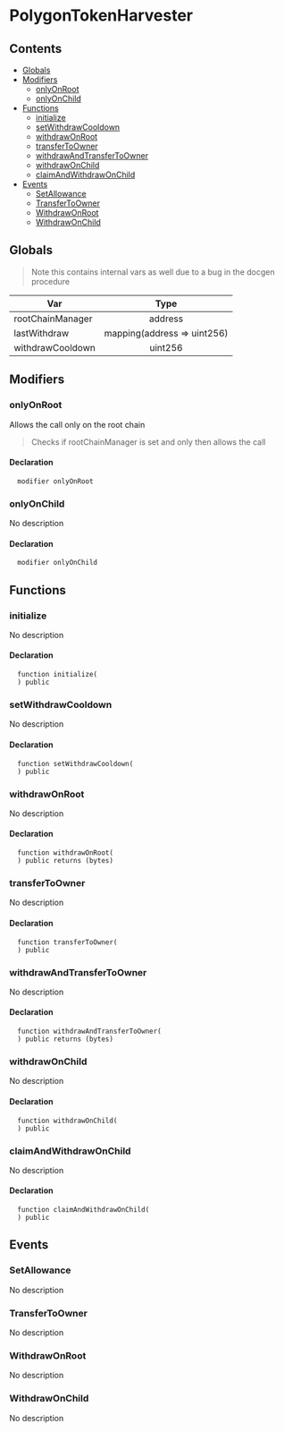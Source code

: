 # PolygonTokenHarvester





## Contents
<!-- START doctoc generated TOC please keep comment here to allow auto update -->
<!-- DON'T EDIT THIS SECTION, INSTEAD RE-RUN doctoc TO UPDATE -->

- [Globals](#globals)
- [Modifiers](#modifiers)
  - [onlyOnRoot](#onlyonroot)
  - [onlyOnChild](#onlyonchild)
- [Functions](#functions)
  - [initialize](#initialize)
  - [setWithdrawCooldown](#setwithdrawcooldown)
  - [withdrawOnRoot](#withdrawonroot)
  - [transferToOwner](#transfertoowner)
  - [withdrawAndTransferToOwner](#withdrawandtransfertoowner)
  - [withdrawOnChild](#withdrawonchild)
  - [claimAndWithdrawOnChild](#claimandwithdrawonchild)
- [Events](#events)
  - [SetAllowance](#setallowance)
  - [TransferToOwner](#transfertoowner)
  - [WithdrawOnRoot](#withdrawonroot)
  - [WithdrawOnChild](#withdrawonchild)

<!-- END doctoc generated TOC please keep comment here to allow auto update -->

## Globals

> Note this contains internal vars as well due to a bug in the docgen procedure

| Var | Type |
| --- | :---: |
| rootChainManager | address |
| lastWithdraw | mapping(address => uint256) |
| withdrawCooldown | uint256 |


## Modifiers

### onlyOnRoot
Allows the call only on the root chain

> Checks if rootChainManager is set and only then allows the call

#### Declaration
```solidity
  modifier onlyOnRoot
```


### onlyOnChild
No description


#### Declaration
```solidity
  modifier onlyOnChild
```



## Functions

### initialize
No description


#### Declaration
```solidity
  function initialize(
  ) public
```



### setWithdrawCooldown
No description


#### Declaration
```solidity
  function setWithdrawCooldown(
  ) public
```



### withdrawOnRoot
No description


#### Declaration
```solidity
  function withdrawOnRoot(
  ) public returns (bytes)
```



### transferToOwner
No description


#### Declaration
```solidity
  function transferToOwner(
  ) public
```



### withdrawAndTransferToOwner
No description


#### Declaration
```solidity
  function withdrawAndTransferToOwner(
  ) public returns (bytes)
```



### withdrawOnChild
No description


#### Declaration
```solidity
  function withdrawOnChild(
  ) public
```



### claimAndWithdrawOnChild
No description


#### Declaration
```solidity
  function claimAndWithdrawOnChild(
  ) public
```





## Events

### SetAllowance
No description

  


### TransferToOwner
No description

  


### WithdrawOnRoot
No description

  


### WithdrawOnChild
No description

  


